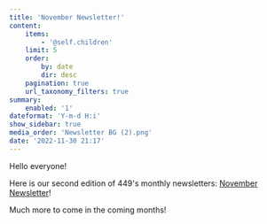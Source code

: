```yaml
---
title: 'November Newsletter!'
content:
    items:
        - '@self.children'
    limit: 5
    order:
        by: date
        dir: desc
    pagination: true
    url_taxonomy_filters: true
summary:
    enabled: '1'
dateformat: 'Y-m-d H:i'
show_sidebar: true
media_order: 'Newsletter BG (2).png'
date: '2022-11-30 21:17'
---
```


Hello everyone!

Here is our second edition of 449's monthly newsletters: [November Newsletter](https://tinyurl.com/449novembernewsletter)!

Much more to come in the coming months!